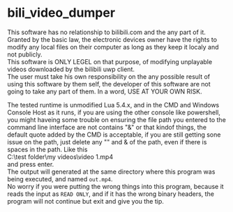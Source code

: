 # bili_video_dumper


This software has no relationship to bilibili.com and the any part of it.  
Granted by the basic law, the electronic devices owner have the rights to modify any local files on their computer as long as they keep it localy and not publicly.  
This software is ONLY LEGEL on that purpose, of modifying unplayable videos downloaded by the bilibili uwp client.  
The user must take his own responsibility on the any possible result of using this software by them self, the developer of this software are not going to take any part of them. In a word, USE AT YOUR OWN RISK.  
  
The tested runtime is unmodified Lua 5.4.x, and in the CMD and Windows Console Host as it runs, if you are using the other console like powershell, you might haveing some trouble on ensuring the file path you entered to the command line interface are not contains "&" or that kindof things, the default quote added by the CMD is acceptable, if you are still getting sone issue on the path, just delete any "" and & of the path, even if there is spaces in the path. Like this  
C:\test folder\my videos\video 1.mp4  
and press enter.  
The output will generated at the same directory where this program was being executed, and named `out.mp4`.  
No worry if you were putting the wrong things into this program, because it reads the input as `READ ONLY`, and if it has the wrong binary headers, the program will not continue but exit and give you the tip.

